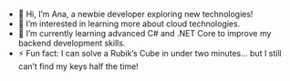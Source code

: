 - 👋 Hi, I’m Ana, a newbie developer exploring new technologies!
- 👀 I’m interested in learning more about cloud technologies.
- 🌱 I’m currently learning advanced C# and .NET Core to improve my backend development skills.
- ⚡ Fun fact: I can solve a Rubik’s Cube in under two minutes... but I still can’t find my keys half the time!

